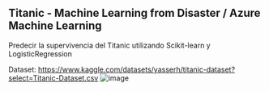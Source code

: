 ## Titanic - Machine Learning from Disaster / Azure Machine Learning
Predecir la supervivencia del Titanic utilizando Scikit-learn y LogisticRegression 

Dataset: https://www.kaggle.com/datasets/yasserh/titanic-dataset?select=Titanic-Dataset.csv
![image](https://github.com/DaveSV/azure-ml-projects/assets/29576337/9822b6d7-4867-4e54-8f4b-6a2748e30ac9)
